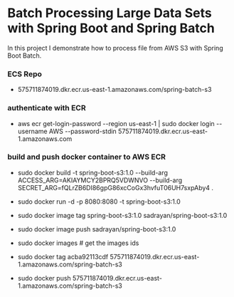 # Batch Processing Large Data Sets with Spring Boot and Spring Batch
In this project I demonstrate how to process file from AWS S3 with Spring Boot Batch.

### ECS Repo
* 575711874019.dkr.ecr.us-east-1.amazonaws.com/spring-batch-s3

### authenticate with ECR 
* aws ecr get-login-password --region us-east-1 | sudo docker login --username AWS --password-stdin 575711874019.dkr.ecr.us-east-1.amazonaws.com

### build and push docker container to AWS ECR
* sudo docker build -t spring-boot-s3:1.0 --build-arg ACCESS_ARG=AKIAYMCY2BPRQ5VDWNVO --build-arg SECRET_ARG=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 .
* sudo docker run -d -p 8080:8080 -t spring-boot-s3:1.0

* sudo docker image tag spring-boot-s3:1.0 sadrayan/spring-boot-s3:1.0
* sudo docker image push sadrayan/spring-boot-s3:1.0

* sudo docker images # get the images ids
* sudo docker tag acba92113cdf 575711874019.dkr.ecr.us-east-1.amazonaws.com/spring-batch-s3
* sudo docker push 575711874019.dkr.ecr.us-east-1.amazonaws.com/spring-batch-s3